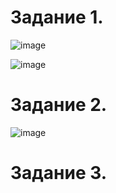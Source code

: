 Задание 1.
==========================
![image](https://user-images.githubusercontent.com/60341565/148276381-d388e85d-a109-4b56-9090-1af660754295.png)


![image](https://user-images.githubusercontent.com/60341565/148275846-e1034f94-a931-4c18-843d-9431e40eece1.png)


Задание 2.
===========================

![image](https://user-images.githubusercontent.com/60341565/148275464-27f5a06c-6d51-4395-beba-75e9826b6176.png)

Задание 3.
===========================
